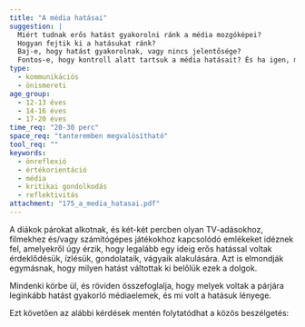 ```yaml
---
title: "A média hatásai"
suggestion: | 
  Miért tudnak erős hatást gyakorolni ránk a média mozgóképei? 
  Hogyan fejtik ki a hatásukat ránk? 
  Baj-e, hogy hatást gyakorolnak, vagy nincs jelentősége?
  Fontos-e, hogy kontroll alatt tartsuk a média hatásait? És ha igen, milyen technikákkal tudjuk ezt megtenni?
type:
  - kommunikációs
  - önismereti
age_group:
  - 12-13 éves
  - 14-16 éves
  - 17-20 éves
time_req: "20-30 perc"
space_req: "tanteremben megvalósítható"
tool_req: ""
keywords: 
  - önreflexió
  - értékorientáció
  - média
  - kritikai gondolkodás
  - reflektivitás
attachment: "175_a_media_hatasai.pdf"
---
```


A diákok párokat alkotnak, és két-két percben olyan TV-adásokhoz, filmekhez és/vagy számítógépes játékokhoz kapcsolódó emlékeket idéznek fel, amelyekről úgy érzik, hogy legalább egy ideig erős hatással voltak érdeklődésük, ízlésük, gondolataik, vágyaik alakulására. Azt is elmondják egymásnak, hogy milyen hatást váltottak ki belőlük ezek a dolgok.

Mindenki körbe ül, és röviden összefoglalja, hogy melyek voltak a párjára leginkább hatást gyakorló médiaelemek, és mi volt a hatásuk lényege.

Ezt követően az alábbi kérdések mentén folytatódhat a közös beszélgetés:
  
  
